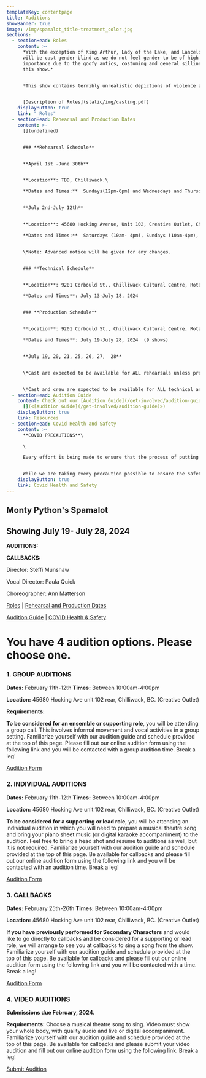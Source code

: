 ```yaml
---
templateKey: contentpage
title: Auditions
showBanner: true
image: /img/spamalot_title-treatment_color.jpg
sections:
  - sectionHead: Roles
    content: >-
      *With the exception of King Arthur, Lady of the Lake, and Lancelot, roles
      will be cast gender-blind as we do not feel gender to be of high
      importance due to the goofy antics, costuming and general silliness of
      this show.*


      *This show contains terribly unrealistic depictions of violence and some inappropriate language.*


      [Description of Roles](static/img/casting.pdf)
    displayButton: true
    link: " Roles"
  - sectionHead: Rehearsal and Production Dates
    content: >-
      [](undefined)


      ### **Rehearsal Schedule**


      **April 1st -June 30th** 


      **Location**: TBD, Chilliwack.\

      **Dates and Times:**  Sundays(12pm-6pm) and Wednesdays and Thursdays (5pm-8pm)


      **July 2nd-July 12th**


      **Location**: 45680 Hocking Avenue, Unit 102, Creative Outlet, Chilliwack.\

      **Dates and Times:**  Saturdays (10am- 4pm), Sundays (10am-4pm), Wednesdays and Thursdays (6:00pm-10:00pm)


      \*Note: Advanced notice will be given for any changes.


      ### **Technical Schedule**


      **Location**: 9201 Corbould St., Chilliwack Cultural Centre, Rotary Hall Theatre, Chilliwack.\

      **Dates and Times**: July 13-July 18, 2024  


      ### **Production Schedule**


      **Location**: 9201 Corbould St., Chilliwack Cultural Centre, Rotary Hall Theatre, Chilliwack.\

      **Dates and Times**: July 19-July 28, 2024  (9 shows)


      **July 19, 20, 21, 25, 26, 27,  28**


      \*Cast are expected to be available for ALL rehearsals unless previously discussed with director.


      \*Cast and crew are expected to be available for ALL technical and production dates.
  - sectionHead: Audition Guide
    content: Check out our [Audition Guide](/get-involved/audition-guide)
      [](<[Audition Guide](/get-involved/audition-guide)>)
    displayButton: true
    link: Resources
  - sectionHead: Covid Health and Safety
    content: >-
      **COVID PRECAUTIONS**\

      \

      Every effort is being made to ensure that the process of putting on *Seussical,* from auditions to performance, will comply with all current safety restrictions as outlined by the BC Ministry of Health and BC Centre for Disease Control. 


      While we are taking every precaution possible to ensure the safety of all cast, crew and audience members, we understand that everyone has different comfort levels around Covid and wish to do our best to accommodate these different comfort levels
    displayButton: true
    link: Covid Health and Safety
---
```

## Monty Python's Spamalot

## Showing July 19- July 28, 2024

**AUDITIONS:**  

**CALLBACKS:**  

Director:  Steffi Munshaw

Vocal Director:  Paula Quick

Choreographer:  Ann Matterson

[Roles](#roles) | [Rehearsal and Production Dates ](<#rehearsal and production dates>)

[Audition Guide](<#audition guide>) | [COVID Health & Safety](#covid%20health%20and%20safety)

# **You have 4 audition options. Please choose one.**

### **1.  GROUP AUDITIONS**

**Dates:**  February 11th-12th   **Times:**  Between 10:00am-4:00pm

**Location:**  45680 Hocking Ave unit 102 rear, Chilliwack, BC.  (Creative Outlet)

**Requirements:**  

**To be considered for an ensemble or supporting role**, you will be attending a group call.  This involves informal movement and vocal activities in a group setting.   Familiarize yourself with our audition guide and schedule provided at the top of this page.   Please fill out our online audition form using the following link and you will be contacted with a group audition time.  Break a leg!

 [Audition Form](https://forms.gle/q5Wy6r4JMA3VNDEL8)

### **2. INDIVIDUAL AUDITIONS**

**Dates:**  February 11th-12th   **Times:**  Between 10:00am-4:00pm

**Location:**  45680 Hocking Ave unit 102 rear, Chilliwack, BC.  (Creative Outlet)

**To be considered for a supporting or lead role**, you will be attending an individual audition in which you will need to prepare a musical theatre song and bring your piano sheet music (or digital karaoke accompaniment) to the audition. Feel free to bring a head shot and resume to auditions as well, but it is not required.  Familiarize yourself with our audition guide and schedule provided at the top of this page. Be available for callbacks and please fill out our online audition form using the following link and you will be contacted with an audition time.  Break a leg!

 [Audition Form](https://forms.gle/q5Wy6r4JMA3VNDEL8)

### **3.  CALLBACKS**

**Dates:**  February 25th-26th   **Times:**  Between 10:00am-4:00pm

**Location:**  45680 Hocking Ave unit 102 rear, Chilliwack, BC.  (Creative Outlet)

**If you have previously performed for Secondary Characters** and would like to go directly to callbacks and be considered for a supporting or lead role, we will arrange to see you at callbacks to sing a song from the show.  Familiarize yourself with our audition guide and schedule provided at the top of this page. Be available for callbacks and please fill out our online audition form using the following link and you will be contacted with a time.  Break a leg!

 [Audition Form](https://forms.gle/q5Wy6r4JMA3VNDEL8)

### **4.  VIDEO AUDITIONS**

**Submissions due February, 2024.** 

**Requirements:**  Choose a musical theatre song to sing. Video must show your whole body, with quality audio and live or digital accompaniment.  Familiarize yourself with our audition guide and schedule provided at the top of this page. Be available for callbacks and please submit your video audition and fill out our online audition form using the following link.  Break a leg!

 [Submit Audition](https://forms.gle/q5Wy6r4JMA3VNDEL8)